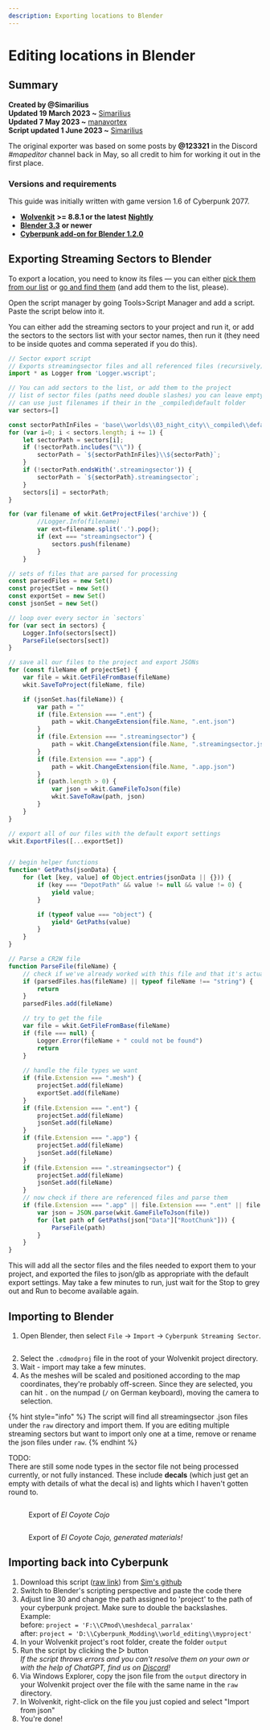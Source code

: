 ```yaml
---
description: Exporting locations to Blender
---
```


# Editing locations in Blender

## Summary

**Created by @Simarilius** \
**Updated 19 March 2023 \~** [Simarilius](http://localhost:5000/u/G2MqNkfgTlQ1R3G4B5s6WefLjdy2 "mention")\
**Updated 7 May 2023 \~** [manavortex](http://localhost:5000/u/NfZBoxGegfUqB33J9HXuCs6PVaC3 "mention")\
**Script updated 1 June 2023 \~** [Simarilius](http://localhost:5000/u/G2MqNkfgTlQ1R3G4B5s6WefLjdy2 "mention")

The original exporter was based on some posts by **@123321** in the Discord _#mapeditor_ channel back in May, so all credit to him for working it out in the first place.

### Versions and requirements

This guide was initially written with game version 1.6 of Cyberpunk 2077.

* [**Wolvenkit**](https://github.com/WolvenKit/WolvenKit) **>= 8.8.1 or the latest** [**Nightly**](https://github.com/WolvenKit/WolvenKit-nightly-releases/releases)
* [**Blender 3.3**](https://www.blender.org/) **or newer**
* [**Cyberpunk add-on for Blender 1.2.0**](https://github.com/WolvenKit/Cyberpunk-Blender-add-on/releases)

## Exporting Streaming Sectors to Blender

To export a location, you need to know its files — you can either [pick them from our list](interesting-sectors.md) or [go and find them](../../guides/modding-community/exporting-streaming-sectors-to-blender/finding-a-specific-sector.md) (and add them to the list, please).

Open the script manager by going Tools>Script Manager and add a script. Paste the script below into it.&#x20;

You can either add the streaming sectors to your project and run it, or add the sectors to the sectors list with your sector names, then run it (they need to be inside quotes and comma seperated if you do this).&#x20;

```javascript
// Sector export script
// Exports streamingsector files and all referenced files (recursively)
import * as Logger from 'Logger.wscript';

// You can add sectors to the list, or add them to the project 
// list of sector files (paths need double slashes) you can leave empty if in project
// can use just filenames if their in the _compiled\default folder
var sectors=[]

const sectorPathInFiles = 'base\\worlds\\03_night_city\\_compiled\\default';
for (var i=0; i < sectors.length; i += 1) {
	let sectorPath = sectors[i];
	if (!sectorPath.includes("\\")) {
		sectorPath = `${sectorPathInFiles}\\${sectorPath}`;		
	}
	if (!sectorPath.endsWith('.streamingsector')) {
		sectorPath = `${sectorPath}.streamingsector`;
	}
	sectors[i] = sectorPath;
}

for (var filename of wkit.GetProjectFiles('archive')) {
        //Logger.Info(filename)
        var ext=filename.split('.').pop();
        if (ext === "streamingsector") {
            sectors.push(filename)
        }
    }

// sets of files that are parsed for processing
const parsedFiles = new Set()
const projectSet = new Set()
const exportSet = new Set()
const jsonSet = new Set()

// loop over every sector in `sectors`
for (var sect in sectors) {
    Logger.Info(sectors[sect])
    ParseFile(sectors[sect])
}

// save all our files to the project and export JSONs
for (const fileName of projectSet) {
    var file = wkit.GetFileFromBase(fileName)
    wkit.SaveToProject(fileName, file)

    if (jsonSet.has(fileName)) {
        var path = ""
        if (file.Extension === ".ent") {
            path = wkit.ChangeExtension(file.Name, ".ent.json")
        }
        if (file.Extension === ".streamingsector") {
            path = wkit.ChangeExtension(file.Name, ".streamingsector.json")
        }
        if (file.Extension === ".app") {
            path = wkit.ChangeExtension(file.Name, ".app.json")
        }
        if (path.length > 0) {
            var json = wkit.GameFileToJson(file)
            wkit.SaveToRaw(path, json)
        }
    }
}

// export all of our files with the default export settings
wkit.ExportFiles([...exportSet])


// begin helper functions
function* GetPaths(jsonData) {
    for (let [key, value] of Object.entries(jsonData || {})) {
        if (key === "DepotPath" && value != null && value != 0) {
            yield value;
        }

        if (typeof value === "object") {
            yield* GetPaths(value)
        }
    }
}

// Parse a CR2W file
function ParseFile(fileName) {
    // check if we've already worked with this file and that it's actually a string
    if (parsedFiles.has(fileName) || typeof fileName !== "string") {
        return
    }
    parsedFiles.add(fileName)

    // try to get the file
    var file = wkit.GetFileFromBase(fileName)
    if (file === null) {
        Logger.Error(fileName + " could not be found")
        return
    }
    
    // handle the file types we want
    if (file.Extension === ".mesh") {
        projectSet.add(fileName)
        exportSet.add(fileName)
    }
    if (file.Extension === ".ent") {
        projectSet.add(fileName)
        jsonSet.add(fileName)
    }
    if (file.Extension === ".app") {
        projectSet.add(fileName)
        jsonSet.add(fileName)
    }
    if (file.Extension === ".streamingsector") {
        projectSet.add(fileName)
        jsonSet.add(fileName)
    }
    // now check if there are referenced files and parse them
    if (file.Extension === ".app" || file.Extension === ".ent" || file.Extension === ".mesh" || file.Extension === ".streamingsector" ){
	    var json = JSON.parse(wkit.GameFileToJson(file))
	    for (let path of GetPaths(json["Data"]["RootChunk"])) {
	        ParseFile(path)
	    }
	}
}
```

This will add all the sector files and the files needed to export them to your project, and exported the files to json/glb as appropriate with the default export settings. May take a few minutes to run, just wait for the Stop to grey out and Run to become available again.

## Importing to Blender

1. Open Blender, then select `File` -> `Import` -> `Cyberpunk Streaming Sector`.

<figure><img src="../../.gitbook/assets/SSector_Import_1.png" alt=""><figcaption></figcaption></figure>

2. Select the `.cdmodproj` file in the root of your Wolvenkit project directory.
3. Wait - import may take a few minutes.
4. As the meshes will be scaled and positioned according to the map coordinates, they're probably off-screen. Since they are selected, you can hit `.` on the numpad (`/` on German keyboard), moving the camera to selection.

{% hint style="info" %}
The script will find all streamingsector .json files under the `raw` directory and import them. If you are editing multiple streaming sectors but want to import only one at a time, remove or rename the json files under `raw`.
{% endhint %}

TODO: \
There are still some node types in the sector file not being processed currently, or not fully instanced. These include **decals** (which just get an empty with details of what the decal is) and lights which I haven't gotten round to.&#x20;

<figure><img src="../../.gitbook/assets/El_Coyote_latest.png" alt=""><figcaption><p>Export of <em>El Coyote Cojo</em></p></figcaption></figure>

<figure><img src="../../.gitbook/assets/El_Coyote_latest_shaded.png" alt=""><figcaption><p>Export of <em>El Coyote Cojo, generated materials!</em></p></figcaption></figure>

## Importing back into Cyberpunk

1. Download this script ([raw link](https://raw.githubusercontent.com/Simarilius-uk/CP2077\_BlenderScripts/main/export\_to\_JSONs.py)) from [Sim's github](https://github.com/Simarilius-uk/CP2077\_BlenderScripts/blob/main/export\_to\_JSONs.py)&#x20;
2. Switch to Blender's scripting perspective and paste the code there
3. Adjust line 30 and change the path assigned to 'project' to the path of your cyberpunk project. Make sure to double the backslashes.\
   Example: \
   before:  `project = 'F:\\CPmod\\meshdecal_parralax'`\
   after:     `project = 'D:\\Cyberpunk_Modding\\world_editing\\myproject'`
4. In your Wolvenkit project's root folder, create the folder `output`
5. Run the script by clicking the ▷ button\
   _If the script throws errors and you can't resolve them on your own or with the help of ChatGPT, find us on_ [_Discord_](https://discord.gg/redmodding)_!_
6. Via Windows Explorer, copy the json file from the `output` directory in your Wolvenkit project over the file with the same name in the `raw` directory.
7. In Wolvenkit, right-click on the file you just copied and select "Import from json"
8. You're done!





